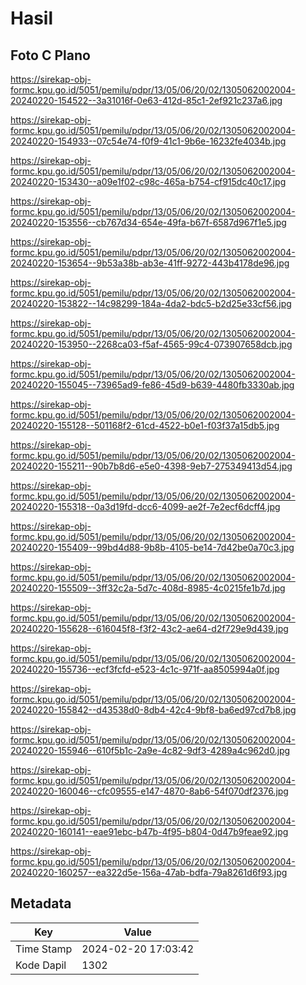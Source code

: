 # Hasil

## Foto C Plano

https://sirekap-obj-formc.kpu.go.id/5051/pemilu/pdpr/13/05/06/20/02/1305062002004-20240220-154522--3a31016f-0e63-412d-85c1-2ef921c237a6.jpg

https://sirekap-obj-formc.kpu.go.id/5051/pemilu/pdpr/13/05/06/20/02/1305062002004-20240220-154933--07c54e74-f0f9-41c1-9b6e-16232fe4034b.jpg

https://sirekap-obj-formc.kpu.go.id/5051/pemilu/pdpr/13/05/06/20/02/1305062002004-20240220-153430--a09e1f02-c98c-465a-b754-cf915dc40c17.jpg

https://sirekap-obj-formc.kpu.go.id/5051/pemilu/pdpr/13/05/06/20/02/1305062002004-20240220-153556--cb767d34-654e-49fa-b67f-6587d967f1e5.jpg

https://sirekap-obj-formc.kpu.go.id/5051/pemilu/pdpr/13/05/06/20/02/1305062002004-20240220-153654--9b53a38b-ab3e-41ff-9272-443b4178de96.jpg

https://sirekap-obj-formc.kpu.go.id/5051/pemilu/pdpr/13/05/06/20/02/1305062002004-20240220-153822--14c98299-184a-4da2-bdc5-b2d25e33cf56.jpg

https://sirekap-obj-formc.kpu.go.id/5051/pemilu/pdpr/13/05/06/20/02/1305062002004-20240220-153950--2268ca03-f5af-4565-99c4-073907658dcb.jpg

https://sirekap-obj-formc.kpu.go.id/5051/pemilu/pdpr/13/05/06/20/02/1305062002004-20240220-155045--73965ad9-fe86-45d9-b639-4480fb3330ab.jpg

https://sirekap-obj-formc.kpu.go.id/5051/pemilu/pdpr/13/05/06/20/02/1305062002004-20240220-155128--501168f2-61cd-4522-b0e1-f03f37a15db5.jpg

https://sirekap-obj-formc.kpu.go.id/5051/pemilu/pdpr/13/05/06/20/02/1305062002004-20240220-155211--90b7b8d6-e5e0-4398-9eb7-275349413d54.jpg

https://sirekap-obj-formc.kpu.go.id/5051/pemilu/pdpr/13/05/06/20/02/1305062002004-20240220-155318--0a3d19fd-dcc6-4099-ae2f-7e2ecf6dcff4.jpg

https://sirekap-obj-formc.kpu.go.id/5051/pemilu/pdpr/13/05/06/20/02/1305062002004-20240220-155409--99bd4d88-9b8b-4105-be14-7d42be0a70c3.jpg

https://sirekap-obj-formc.kpu.go.id/5051/pemilu/pdpr/13/05/06/20/02/1305062002004-20240220-155509--3ff32c2a-5d7c-408d-8985-4c0215fe1b7d.jpg

https://sirekap-obj-formc.kpu.go.id/5051/pemilu/pdpr/13/05/06/20/02/1305062002004-20240220-155628--616045f8-f3f2-43c2-ae64-d2f729e9d439.jpg

https://sirekap-obj-formc.kpu.go.id/5051/pemilu/pdpr/13/05/06/20/02/1305062002004-20240220-155736--ecf3fcfd-e523-4c1c-971f-aa8505994a0f.jpg

https://sirekap-obj-formc.kpu.go.id/5051/pemilu/pdpr/13/05/06/20/02/1305062002004-20240220-155842--d43538d0-8db4-42c4-9bf8-ba6ed97cd7b8.jpg

https://sirekap-obj-formc.kpu.go.id/5051/pemilu/pdpr/13/05/06/20/02/1305062002004-20240220-155946--610f5b1c-2a9e-4c82-9df3-4289a4c962d0.jpg

https://sirekap-obj-formc.kpu.go.id/5051/pemilu/pdpr/13/05/06/20/02/1305062002004-20240220-160046--cfc09555-e147-4870-8ab6-54f070df2376.jpg

https://sirekap-obj-formc.kpu.go.id/5051/pemilu/pdpr/13/05/06/20/02/1305062002004-20240220-160141--eae91ebc-b47b-4f95-b804-0d47b9feae92.jpg

https://sirekap-obj-formc.kpu.go.id/5051/pemilu/pdpr/13/05/06/20/02/1305062002004-20240220-160257--ea322d5e-156a-47ab-bdfa-79a8261d6f93.jpg


## Metadata

| Key        | Value               |
| ---------- | ------------------- |
| Time Stamp | 2024-02-20 17:03:42 |
| Kode Dapil | 1302                |



